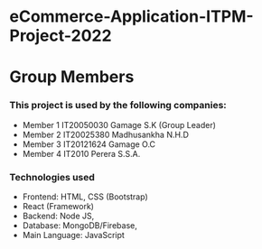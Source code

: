 # eCommerce-Application-ITPM-Project-2022

# Group Members

### This project is used by the following companies:

- Member 1 IT20050030 Gamage S.K (Group Leader)
- Member 2 IT20025380 Madhusankha N.H.D
- Member 3 IT20121624 Gamage O.C
- Member 4 IT2010 Perera S.S.A.
### Technologies used

- Frontend: HTML, CSS (Bootstrap)
- React (Framework)
- Backend: Node JS,
- Database: MongoDB/Firebase,
- Main Language: JavaScript
